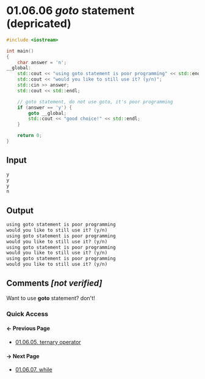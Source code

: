 # 01.06.06 *goto* statement &lpar;depricated&rpar;

```cxx
#include <iostream>

int main()
{
    char answer = 'n';
__global:
    std::cout << "using goto statement is poor programming" << std::endl;
    std::cout << "would you like to still use it? (y/n)";
    std::cin >> answer;
    std::cout << std::endl;

    // goto statement, do not use goto, it's poor programming
    if (answer == 'y') {
        goto __global;
        std::cout << "good choice!" << std::endl;
    }

    return 0;
}

```

## Input

```txt
y
y
y
n

```

## Output

```txt
using goto statement is poor programming
would you like to still use it? (y/n)
using goto statement is poor programming
would you like to still use it? (y/n)
using goto statement is poor programming
would you like to still use it? (y/n)
using goto statement is poor programming
would you like to still use it? (y/n)
```

## Comments *[not verified]*

Want to use **goto** statement? don't!

### Quick Access

<div class="previous_page pagination">

#### &#8592; Previous Page

* [01.06.05. ternary operator](./../../01.the_basics/06.program_flow/05.ternary.md)

</div>
<div class="next_page pagination">

#### &#8594; Next Page

* [01.06.07. while](./../../01.the_basics/06.program_flow/07.while.md)

</div>
